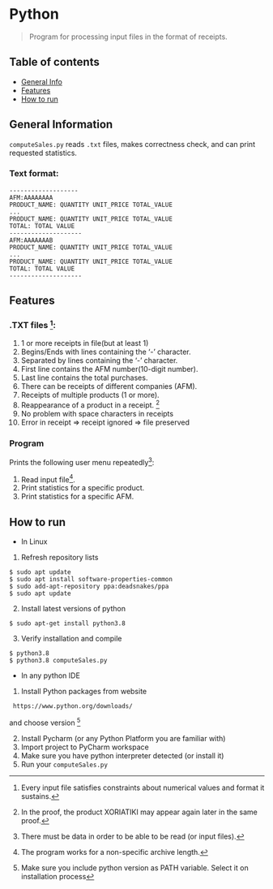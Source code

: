 # Python
> Program for processing input files in the format of receipts.

 
 ## Table of contents
* [General Info](#general-information)
* [Features](#features)
* [How to run](#how-to-run)

## General Information
`computeSales.py` reads `.txt` files, makes correctness check, and can print requested statistics.


### Text format: <br />


```
------------------- 
AFM:AAAAAAAA 
PRODUCT_NAME: QUANTITY UNIT_PRICE TOTAL_VALUE 
... 
PRODUCT_NAME: QUANTITY UNIT_PRICE TOTAL_VALUE 
TOTAL: TOTAL VALUE 
-------------------- 
AFM:AAAAAAAB 
PRODUCT_NAME: QUANTITY UNIT_PRICE TOTAL_VALUE 
... 
PRODUCT_NAME: QUANTITY UNIT_PRICE TOTAL_VALUE 
TOTAL: TOTAL VALUE 
-------------------- 
```


## Features
### .TXT files [^1]:
1. 1 or more receipts in file(but at least 1)
2. Begins/Ends with lines containing the ‘-’ character.
3. Separated by lines containing the ‘-’ character.
4. First line contains the AFM number(10-digit number).
5. Last line contains the total purchases.
6. There can be receipts of different companies (AFM).
7. Receipts of multiple products (1 or more).
8. Reappearance of a product in a receipt. [^2]
9. No problem with space characters in receipts
10. Error in receipt => receipt ignored
                     => file preserved

### Program
Prints the following user menu repeatedly[^3]:
1. Read input file[^4]. 
2. Print statistics for a specific product.
3. Print statistics for a specific AFM. 




## How to run
* In Linux
1. Refresh repository lists
```
$ sudo apt update
$ sudo apt install software-properties-common
$ sudo add-apt-repository ppa:deadsnakes/ppa
$ sudo apt update
```
2. Install latest versions of python
```
$ sudo apt-get install python3.8
```
3. Verify installation and compile
```
$ python3.8
$ python3.8 computeSales.py
```
* In any python IDE
1. Install Python packages from website
```
 https://www.python.org/downloads/ 
 ```
 and choose version [^5]
 
 2. Install Pycharm (or any Python Platform you are familiar with)
 3. Import project to PyCharm workspace
 4. Make sure you have python interpreter detected (or install it)
 5. Run your `computeSales.py`
 
 
 





[^1]: Every input file satisfies constraints about numerical values and format it sustains.
[^2]: In the proof, the product XORIATIKI may appear again later in the same proof.
[^3]: There must be data in order to be able to be read (or input files).
[^4]: The program works for a non-specific archive length.
[^5]: Make sure you include python version as PATH variable. Select it on installation process
